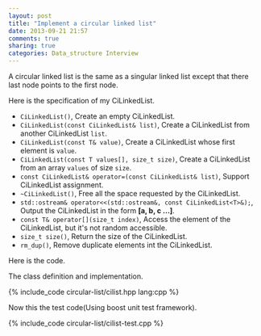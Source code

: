 ```yaml
---
layout: post
title: "Implement a circular linked list"
date: 2013-09-21 21:57
comments: true
sharing: true
categories: Data_structure Interview
---
```


A circular linked list is the same as a singular linked list except that
there last node points to the first node.

Here is the specification of my CiLinkedList.

* ``CiLinkedList()``, Create an empty CiLinkedList.
* ``CiLinkedList(const CiLinkedList& list)``, Create a CiLinkedList from another
CiLinkedList ``list``.
* ``CiLinkedList(const T& value)``, Create a CiLinkedList whose first element
is ``value``.
* ``CiLinkedList(const T values[], size_t size)``, Create a CiLinkedList from
an array ``values`` of size ``size``.
* ``const CiLinkedList& operator=(const CiLinkedList& list)``, Support
CiLinkedList assignment.
* ``~CiLinkedList()``, Free all the space requested by the CiLinkedList.
* ``std::ostream& operator<<(std::ostream&, const CiLinkedList<T>&);``,
Output the CiLinkedList in the form **[a, b, c ...]**.
* ``const T& operator[](size_t index)``, Access the element of the CiLinkedList,
but it's not random accessible.
* ``size_t size()``, Return the size of the CiLinkedList.
* ``rm_dup()``, Remove duplicate elements int the CiLinkedList.

Here is the code.

The class definition and implementation.

{% include_code circular-list/cilist.hpp lang:cpp %}

Now this the test code(Using boost unit test framework).

{% include_code circular-list/cilist-test.cpp %}
